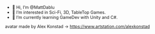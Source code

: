 - 👋 Hi, I’m @MattDablu
- 👀 I’m interested in Sci-Fi, 3D, TableTop Games.
- 🌱 I’m currently learning GameDev with Unity and C#.


avatar made by Alex Konstad -> https://www.artstation.com/alexkonstad
<!---
MattDablu/MattDablu is a ✨ special ✨ repository because its `README.md` (this file) appears on your GitHub profile.
You can click the Preview link to take a look at your changes.
--->
